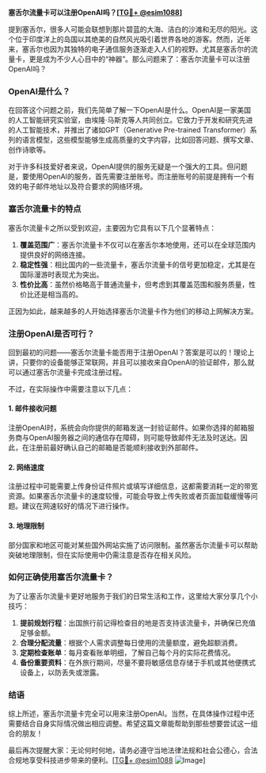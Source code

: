 **塞舌尔流量卡可以注册OpenAI吗？[[TG💪+ @esim1088](https://t.me/s/esim1088)]**

提到塞舌尔，很多人可能会联想到那片碧蓝的大海、洁白的沙滩和无尽的阳光。这个位于印度洋上的岛国以其绝美的自然风光吸引着世界各地的游客。然而，近年来，塞舌尔也因为其独特的电子通信服务逐渐走入人们的视野。尤其是塞舌尔的流量卡，更是成为不少人心目中的“神器”。那么问题来了：塞舌尔流量卡可以注册OpenAI吗？

### OpenAI是什么？

在回答这个问题之前，我们先简单了解一下OpenAI是什么。OpenAI是一家美国的人工智能研究实验室，由埃隆·马斯克等人共同创立。它致力于开发和研究先进的人工智能技术，并推出了诸如GPT（Generative Pre-trained Transformer）系列的语言模型，这些模型能够生成高质量的文字内容，比如回答问题、撰写文章、创作诗歌等。

对于许多科技爱好者来说，OpenAI提供的服务无疑是一个强大的工具。但问题是，要使用OpenAI的服务，首先需要注册账号。而注册账号的前提是拥有一个有效的电子邮件地址以及符合要求的网络环境。

### 塞舌尔流量卡的特点

塞舌尔流量卡之所以受到欢迎，主要因为它具有以下几个显著特点：

1. **覆盖范围广**：塞舌尔流量卡不仅可以在塞舌尔本地使用，还可以在全球范围内提供良好的网络连接。
2. **稳定性强**：相比国内的一些流量卡，塞舌尔流量卡的信号更加稳定，尤其是在国际漫游时表现尤为突出。
3. **性价比高**：虽然价格略高于普通流量卡，但考虑到其覆盖范围和服务质量，性价比还是相当高的。

正因为如此，越来越多的人开始选择塞舌尔流量卡作为他们的移动上网解决方案。

### 注册OpenAI是否可行？

回到最初的问题——塞舌尔流量卡能否用于注册OpenAI？答案是可以的！理论上讲，只要你的设备能够正常联网，并且可以接收来自OpenAI的验证邮件，那么就可以通过塞舌尔流量卡完成注册过程。

不过，在实际操作中需要注意以下几点：

#### 1. 邮件接收问题
注册OpenAI时，系统会向你提供的邮箱发送一封验证邮件。如果你选择的邮箱服务商与OpenAI服务器之间的通信存在障碍，则可能导致邮件无法及时送达。因此，在注册前最好确认自己的邮箱是否能顺利接收到外部邮件。

#### 2. 网络速度
注册过程中可能需要上传身份证件照片或填写详细信息，这都需要消耗一定的带宽资源。如果塞舌尔流量卡的速度较慢，可能会导致上传失败或者页面加载缓慢等问题。建议在网速较好的情况下进行操作。

#### 3. 地理限制
部分国家和地区可能对某些国外网站实施了访问限制。虽然塞舌尔流量卡可以帮助突破地理限制，但在实际使用中仍需注意是否存在相关风险。

### 如何正确使用塞舌尔流量卡？

为了让塞舌尔流量卡更好地服务于我们的日常生活和工作，这里给大家分享几个小技巧：

1. **提前规划行程**：出国旅行前记得检查目的地是否支持该流量卡，并确保已充值足够金额。
2. **合理分配流量**：根据个人需求调整每日使用的流量额度，避免超额消费。
3. **定期检查账单**：每月查看账单明细，了解自己每个月的实际花费情况。
4. **备份重要资料**：在外旅行期间，尽量不要将敏感信息存储于手机或其他便携式设备上，以防丢失或泄露。

### 结语

综上所述，塞舌尔流量卡完全可以用来注册OpenAI。当然，在具体操作过程中还需要结合自身实际情况做出相应调整。希望这篇文章能帮助到那些想要尝试这一组合的朋友！

最后再次提醒大家：无论何时何地，请务必遵守当地法律法规和社会公德心，合法合规地享受科技进步带来的便利。[[TG💪+ @esim1088](https://t.me/s/esim1088) ![Image](https://i.postimg.cc/4NQfJmqS/Snipaste-2025-05-13-00-14-12.png)]